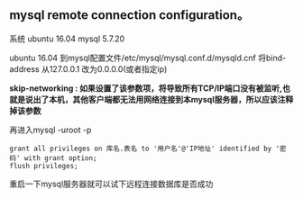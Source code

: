 ## mysql remote connection configuration。

系统 ubuntu 16.04 mysql 5.7.20

ubuntu 16.04  到mysql配置文件/etc/mysql/mysql.conf.d/mysqld.cnf 将bind-address 从127.0.0.1 改为0.0.0.0(或者指定ip)

**skip-networking **: 如果设置了该参数项，将导致所有TCP/IP端口没有被监听,也就是说出了本机，其他客户端都无法用网络连接到本mysql服务器，所以**应该注释掉该参数**

再进入mysql -uroot -p

```mysql
grant all privileges on 库名.表名 to '用户名'@'IP地址' identified by '密码' with grant option;
flush privileges;
```

重启一下mysql服务器就可以试下远程连接数据库是否成功
